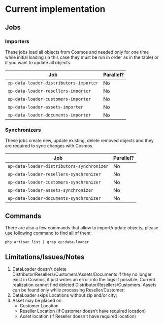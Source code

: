 # Current implementation

## Jobs

### Importers

These jobs load all objects from Cosmos and needed only for one time while initial loading (in this case they must be run in order as in the table) or if you want to update all objects.

| Job                                    | Parallel? | 
|----------------------------------------|-----------|
| `ep-data-loader-distributors-importer` | No        |
| `ep-data-loader-resellers-importer`    | No        |
| `ep-data-loader-customers-importer`    | No        |
| `ep-data-loader-assets-importer`       | No        |
| `ep-data-loader-documents-importer`    | No        |

### Synchronizers

These jobs create new, update existing, delete removed objects and they are required to sync changes with Cosmos.

| Job                                        | Parallel? | 
|--------------------------------------------|-----------|
| `ep-data-loader-distributors-synchronizer` | No        |
| `ep-data-loader-resellers-synchronizer`    | No        |
| `ep-data-loader-customers-synchronizer`    | No        |
| `ep-data-loader-assets-synchronizer`       | No        |
| `ep-data-loader-documents-synchronizer`    | No        |

## Commands

There are also a few commands that allow to import/update objects, please use following command to find all of them:

```shell
php artisan list | grep ep:data-loader
```

## Limitations/Issues/Notes

1. DataLoader doesn't delete Distributor/Resellers/Customers/Assets/Documents if they no longer exist in Cosmos, it just writes an error into the logs if possible. Current realization cannot find deleted Distributor/Resellers/Customers. Assets can be found only while processing Reseller/Customer;
2. DataLoader skips Locations without zip and/or city;
3. Asset may be placed on:
    * Customer Location
    * Reseller Location (if Customer doesn't have required location)
    * Asset location (if Reseller doesn't have required location)
